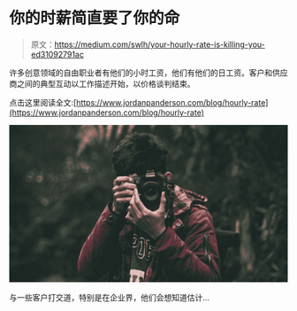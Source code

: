 # 你的时薪简直要了你的命

> 原文：<https://medium.com/swlh/your-hourly-rate-is-killing-you-ed31092791ac>

许多创意领域的自由职业者有他们的小时工资，他们有他们的日工资。客户和供应商之间的典型互动以工作描述开始，以价格谈判结束。

点击这里阅读全文:[https://www.jordanpanderson.com/blog/hourly-rate](https://www.jordanpanderson.com/blog/hourly-rate)

![](img/c00a4cef3bc1d6b6a25a7b53d52cdb32.png)

与一些客户打交道，特别是在企业界，他们会想知道估计…